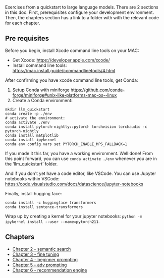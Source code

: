 Exercises from a quickstart to large language models. There are 2 sections in this doc. First, prerequisites configure your development environment. Then, the chapters section has a link to a folder with with the relevant code for each chapter.

## Pre requisites
Before you begin, install Xcode command line tools on your MAC:
* Get Xcode: https://developer.apple.com/xcode/
* Install command line tools: https://mac.install.guide/commandlinetools/4.html 

After confirming you have xcode command line tools, get Conda:

1. Setup Conda with miniforge https://github.com/conda-forge/miniforge#unix-like-platforms-mac-os--linux
2. Create a Conda environment:
```
mkdir llm_quickstart
conda create -p ./env  
# activate the environment:
conda activate ./env
conda install pytorch-nightly::pytorch torchvision torchaudio -c pytorch-nightly
conda install matplotlib
conda install ipykernel
conda env config vars set PYTORCH_ENABLE_MPS_FALLBACK=1
```
If you made it this far, you have a working environment. Well done! From this point forward, you can use `conda activate ./env` whenever you are in the ‘llm_quickstart’ folder.

And if you don't yet have a code editor, like VSCode. You can use Jupyter notebooks within VSCode: https://code.visualstudio.com/docs/datascience/jupyter-notebooks

Finally, install hugging face:
```
conda install -c huggingface transformers
conda install sentence-transformers
```

Wrap up by creating a kernel for your jupyter notebooks: `python -m ipykernel install --user --name=pytorch211`.


## Chapters

* [Chapter 2 - semantic search](./semantic_search_with_llms/README.md)
* [Chapter 3 - fine tuning](./fine-tuning/fine_tune.ipynb)
* [Chapter 4 - beginner prompting](./first_steps_prompt_engineering/chat_gpt_qa_bot.ipynb)
* [Chapter 5 - adv prompting](./advanced_prompt_engineering/prompt_chain.ipynb)
* [Chapter 6 - recommendation engine](./recommendation_engine/recommendation_engine.ipynb)

